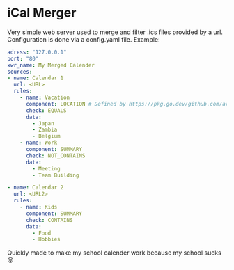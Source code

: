 # iCal Merger
Very simple web server used to merge and filter .ics files provided by a url. 
Configuration is done via a config.yaml file.
Example:
```yaml
adress: "127.0.0.1"
port: "80"
xwr_name: My Merged Calender
sources:
- name: Calendar 1
  url: <URL>
  rules:
    - name: Vacation
      component: LOCATION # Defined by https://pkg.go.dev/github.com/arran4/golang-ical#Property
      check: EQUALS 
      data: 
        - Japan
        - Zambia
        - Belgium
    - name: Work
      component: SUMMARY
      check: NOT_CONTAINS
      data:
        - Meeting
        - Team Building

- name: Calendar 2
  url: <URL2>
  rules:
    - name: Kids
      component: SUMMARY
      check: CONTAINS
      data:
        - Food
        - Hobbies
```
Quickly made to make my school calender work because my school sucks 😝
